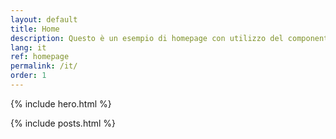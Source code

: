 ```yaml
---
layout: default
title: Home
description: Questo è un esempio di homepage con utilizzo del componente "hero"
lang: it
ref: homepage
permalink: /it/
order: 1
---
```


{% include hero.html %}

<main class="container my-4" markdown="1">

{% include posts.html %}

</main>

